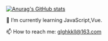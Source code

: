 [![Anurag's GitHub stats](https://github-readme-stats.vercel.app/api?username=glghkkll&show_icons=true&theme=prussian)](https://github.com/anuraghazra/github-readme-stats)
<!-- [![Top Langs](https://github-readme-stats.vercel.app/api/top-langs/?username=glghkkll&layout=compact)](https://github.com/anuraghazra/github-readme-stats) -->

🌱 I’m currently learning JavaScript,Vue.

📫 How to reach me: <glghkkll@163.com>
<!--
**glghkkll/glghkkll** is a ✨ _special_ ✨ repository because its `README.md` (this file) appears on your GitHub profile.

Here are some ideas to get you started:

- 🔭 I’m currently working on ...
- 🌱 I’m currently learning ...
- 👯 I’m looking to collaborate on ...
- 🤔 I’m looking for help with ...
- 💬 Ask me about ...
- 📫 How to reach me: ...
- 😄 Pronouns: ...
- ⚡ Fun fact: ...
-->
